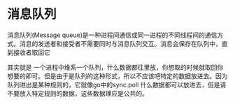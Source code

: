 # 消息队列

消息队列(Message queue)是一种进程间通信或同一进程的不同线程间的通信方式。消息的发送者和接受者不需要同时与消息队列交互。消息会保存在队列中，直到接收者取回它

其实就是 一个进程中维系一个队列，什么数据都往里放，你想取的时候就取回你想要的即可。但是由于是队列的这种形式，所以不应该吧特定的数据放进去。因为队列进出是某种规则的，它就像go中的sync.poll 什么数据都可以放进去，但是请不要放入特定规则的数据，这些数据理应是公共的。
